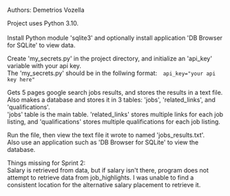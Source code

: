 Authors: Demetrios Vozella<br>

Project uses Python 3.10.<br><br>
Install Python module 'sqlite3' and optionally install application 'DB Browser for SQLite' to view data.<br>

Create 'my_secrets.py' in the project directory, and initialize an 'api_key' variable with your api key.<br>
The 'my_secrets.py' should be in the follwing format:&emsp;```api_key="your api key here"```<br>

Gets 5 pages google search jobs results, and stores the results in a text file.<br>
Also makes a database and stores it in 3 tables: 'jobs', 'related_links', and 'qualifications'.<br>
'jobs' table is the main table. 'related_links' stores multiple links for each job listing, and 'qualifications' 
stores multiple qualifications for each job listing.<br> 

Run the file, then view the text file it wrote to named 'jobs_results.txt'.<br>
Also use an application such as 'DB Browser for SQLite' to view the database.<br>

Things missing for Sprint 2:<br>
Salary is retrieved from data, but if salary isn't there, program does not attempt to retrieve data from job_highlights. 
I was unable to find a consistent location for the alternative salary placement to retrieve it.<br>
